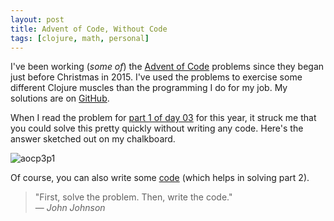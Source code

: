 ```yaml
---
layout: post
title: Advent of Code, Without Code
tags: [clojure, math, personal]
---
```


I've been working (_some of_) the [Advent of Code](http://adventofcode.com) problems since they began
just before Christmas in 2015. I've used the problems to exercise some different Clojure
muscles than the programming I do for my job. 
My solutions are on [GitHub](https://github.com/hby/advent-of-code).

When I read the problem for [part 1 of day 03](http://adventofcode.com/2017/day/3) for this year,
it struck me that you could solve this pretty quickly without writing any code. Here's the answer
sketched out on my chalkboard.

![aocp3p1]({{site.url}}/public/images/aocp3p1_medium.png)

Of course, you can also write some
[code](https://github.com/hby/advent-of-code/blob/master/src/advent_of_code/2017/day03.clj)
(which helps in solving part 2). 

> "First, solve the problem. Then, write the code." <br>
  ― _John Johnson_
